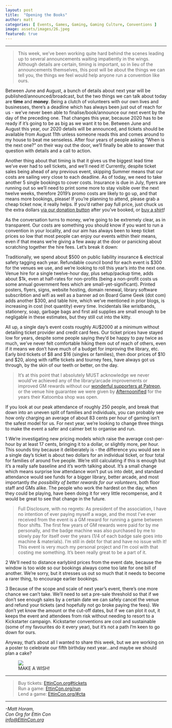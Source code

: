 ```yaml
---
layout: post
title:  "Opening the Books"
author: matt
categories: [ Events, Games, Gaming, Gaming Culture, Conventions ]
image: assets/images/26.jpeg
featured: true
---
```


<section name="ee35" class="section section--body section--first"><div class="section-divider"><hr class="section-divider"></div><div class="section-content"><div class="section-inner sectionLayout--insetColumn"><blockquote name="2b66" id="2b66" class="graf graf--blockquote graf-after--h3">This week, we’ve been working quite hard behind the scenes leading up to several announcements waiting impatiently in the wings. Although details are certain, timing is important, so in lieu of the announcements themselves, this post will be about the things we can tell you, the things we feel would help anyone run a convention like ours.</blockquote>

<p name="8a0b" id="8a0b" class="graf graf--p graf-after--figure">Between June and August, a bunch of details about next year will be published/announced/broadcast, but the two things we can talk about today are <strong class="markup--strong markup--p-strong">time</strong> and <strong class="markup--strong markup--p-strong">money</strong>. Being a clutch of volunteers with our own lives and businesses, there’s a deadline which has always been just out of reach for us - we’ve never been able to finalise/book/announce our next event by the day of the preceding one. That changes this year, because 2020 has to be ready if it’s going to be as big as we want it to be. Between June and August this year, our 2020 details will be announced, and tickets should be available from August 11th unless someone reads this and comes around to my house to beat me senseless. After four years of people asking “When is the next one?” on their way out the door, we’ll finally be able to answer that question with details and a call to action.</p><p name="44d6" id="44d6" class="graf graf--p graf-after--p">Another thing about that timing is that it gives us the biggest lead time we’ve ever had to sell tickets, and we’ll need it! Currently, despite ticket sales being ahead of any previous event, skipping Summer means that our costs are sailing very close to each deadline. As of today, we need to take another 5 single bookings to cover costs. Insurance is due in July, flyers are running out so we’ll need to print some more to stay visible over the next twelve weeks, therefore 2019’s promo costs are likely to go up, and that means more bookings, please! If you’re planning to attend, please grab a cheap ticket now, it really helps. If you’d rather pay full price, just chuck us the extra dollars <a href="http://ettincon.org/#get-involved" data-href="http://ettincon.org/#get-involved" class="markup--anchor markup--p-anchor" rel="noopener" target="_blank">via our donation button</a> after you’ve booked, or <a href="https://ettincon.org/merch" data-href="https://ettincon.org/merch" class="markup--anchor markup--p-anchor" rel="noopener" target="_blank">buy a shirt</a>!</p><p name="1e3f" id="1e3f" class="graf graf--p graf-after--p">As the conversation turns to money, we’re going to be extremely clear, as in transparent. Our costs are something you should know if you want to run a convention in your locality, and our aim has always been to keep ticket prices so low that most people can enjoy our events within their means, even if that means we’re giving a few away at the door or panicking about scratching together the hire fees. Let’s break it down:</p><p name="4d50" id="4d50" class="graf graf--p graf-after--p">Traditionally, we spend about $500 on public liability insurance &amp; electrical safety tagging each year. Refundable council bond for each event is $300 for the venues we use, and we’re looking to roll this year’s into the next one. Venue hire for a single twelve-hour day, plus setup/packup time, adds about $1k, even at half-rates for non-profits (being a non-profit costs us some annual government fees which are small-yet-significant). Printed posters, flyers, signs, website hosting, domain renewal, library software subscribtion and wifi as well as a banner ad on Board Game Geek (dot com) adds another $300, and table hire, which we’ve mentioned in prior blogs, is increasing in cost (not quantity) every time. Incidentals like wristbands, stationery, soap, garbage bags and first aid supplies are small enough to be negligable in these estimates, but they still cut into the kitty.</p><p name="748a" id="748a" class="graf graf--p graf-after--p">All up, a single day’s event costs roughly AU$2000 at a minimum without detailing ticket provider and credit card fees. Our ticket prices have stayed low for years, despite some people saying they’d be happy to pay twice as much, we’ve never felt comfortable hiking them out of reach of others, even if it means we don’t have much of a budget for improving the library, etc. Early bird tickets of $8 and $16 (singles or families), then door prices of $10 and $20, along with raffle tickets and tourney fees, have always got us through, by the skin of our teeth or better, on the day.</p><blockquote name="7f8c" id="7f8c" class="graf graf--pullquote graf-after--p">It’s at this point that I absolutely MUST acknowledge we never would’ve achieved any of the library/arcade improvements or improved GM rewards without our <a href="https://patreon.com/EttinCon" data-href="https://patreon.com/EttinCon" class="markup--anchor markup--pullquote-anchor" rel="noopener" target="_blank">wonderful supporters at Patreon</a>, or the venue hire guarantee we were given by <a href="https:/afternoonified.com.au" data-href="https:/afternoonified.com.au" class="markup--anchor markup--pullquote-anchor" target="_blank">Afternoonified</a> for the years their Katoomba shop was open.</blockquote><p name="095e" id="095e" class="graf graf--p graf-after--pullquote">If you look at our peak attendance of roughly 250 people, and break that down into an uneven split of families and individuals, you can probably see how only charging an average of about 83 cents per hour of gaming isn’t the safest model for us. For next year, we’re looking to change three things to make the event a safer and calmer bet to organise and run.</p><p name="8793" id="8793" class="graf graf--p graf--hasDropCapModel graf--hasDropCap graf-after--p"><span class="graf-dropCap">1</span> We’re investigating new pricing models which raise the average cost-per-hour by at least 17 cents, bringing it to a dollar, or slightly more, per hour. This sounds tiny because it deliberately is - the difference you would see in a single day’s ticket is about two dollars for an individual ticket, or four total for families of around five people. We’re still calculating if this is enough but it’s a really safe baseline and it’s worth talking about. It’s a small change which means surprise low attendance won’t put us into debt, and standard attendance would see funds for a bigger library, better arcade, and most importantly <em class="markup--em markup--p-em">the possibility of better rewards for our volunteers</em>, both floor staff and GMs alike. The people who work the hardest on the day, when they could be playing, have been doing it for very little recompense, and it would be great to see that change in the future.</p><blockquote name="7057" id="7057" class="graf graf--blockquote graf-after--p">Full Disclosure, with no regrets: As president of the association, I have no intention of ever paying myself a wage, and the most I’ve ever received from the event is a GM reward for running a game between floor shifts. The first few years of GM rewards were paid for by me personally, and the badge machine was also purchased by me to slowly pay for itself over the years (1/4 of each badge sale goes into machine &amp; materials). I’m still in debt for that and have no issue with it! This event is very much my personal project and I’m cool with that costing me something. It’s been really great to be a part of it.</blockquote><p name="213d" id="213d" class="graf graf--p graf--hasDropCapModel graf--hasDropCap graf-after--blockquote"><span class="graf-dropCap">2</span> We’ll need to distance earlybird prices from the event date, because the window is too wide so our bookings always come too late for one bill of another. We’re sorry, but it stresses us out so much that it needs to become a rarer thing, to encourage earlier bookings.</p><p name="b539" id="b539" class="graf graf--p graf--hasDropCapModel graf--hasDropCap graf-after--p"><span class="graf-dropCap">3</span> Because of the scope and scale of next year’s event, there’s one more chance we can’t take. We’ll need to set a pre-sale threshold so that if we don’t see enough sales by a certain date we can safely cancel the venue and refund your tickets (and hopefully not go broke paying the fees). We don’t yet know the amount or the cut-off dates, but if we can plot it out, it keeps the event and attendees from risk without needing to resort to a Kickstarter campaign. Kickstarter conventions are cool and sustainable (some of my favourites do it every year), but it’s not a path I’m keen to go down for ours.</p><p name="7e6f" id="7e6f" class="graf graf--p graf-after--p">Anyway, that’s about all I wanted to share this week, but we are working on a poster to celebrate our fifth birthday next year…and maybe we should plan a cake?</p>

<figure name="f2f2" id="f2f2" class="graf graf--figure graf-after--p graf--trailing"><img class="graf-image" data-image-id="1*WgrjX708bx-vYNOy7G8etA.gif" data-width="823" data-height="413" src="/blog/assets/images/26b.gif"><figcaption class="imageCaption">MAKE A WISH!</figcaption></figure>

</div></div></section><section name="1775" class="section section--body"><div class="section-divider"><hr class="section-divider"></div><div class="section-content"><div class="section-inner sectionLayout--insetColumn"><blockquote name="4d62" id="4d62" class="graf graf--blockquote graf--leading graf--trailing">Buy tickets: <a href="https://EttinCon.org#tickets" data-href="https://EttinCon.org#tickets" class="markup--anchor markup--blockquote-anchor" rel="noopener" target="_blank">EttinCon.org#tickets</a><br>Run a game: <a href="https://EttinCon.org/run" data-href="https://EttinCon.org/run" class="markup--anchor markup--blockquote-anchor" rel="nofollow noopener noopener" target="_blank">EttinCon.org/run</a><br>Lend a game: <a href="https://ettincon.org/#cta" data-href="https://ettincon.org/#cta" class="markup--anchor markup--blockquote-anchor" rel="noopener" target="_blank">EttinCon.org/#cta</a></blockquote></div></div></section><section name="0ad4" class="section section--body section--last"><div class="section-divider"><hr class="section-divider"></div><div class="section-content"><div class="section-inner sectionLayout--insetColumn"><p name="d9e0" id="d9e0" class="graf graf--p graf--leading graf--trailing"><em class="markup--em markup--p-em">-Matt Horam,<br>Con Org for Ettin Con<br></em><a href="mailto:info@EttinCon.org" data-href="mailto:info@EttinCon.org" class="markup--anchor markup--p-anchor" target="_blank"><em class="markup--em markup--p-em">info@EttinCon.org</em></a></p></div></div></section>